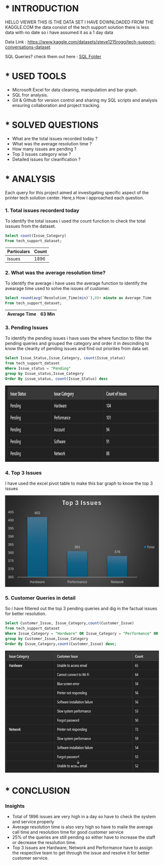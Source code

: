 # * INTRODUCTION   
HELLO VIEWER THIS IS THE DATA SET I HAVE DOWNLOADED FROM THE KAGGLE.COM the data consist of the tech support solution there is less data with no date so i have assumed it as a 1 day data

Data Link : https://www.kaggle.com/datasets/steve1215rogg/tech-support-conversations-dataset

SQL Queries? check them out here : [SQL Folder](/SQL%20Folder/)

# * USED TOOLS
- Microsoft Excel for data cleaning, manipulation and bar graph.
- SQL fror analysis.
- Git & Github for version control and sharing my SQL scripts and analysis ensuring collaboration and project tracking.

# * SOLVED QUESTIONS
- What are the total issues recorded today ?
- What was the average resolution time ?
- How many issues are pending ?
- Top 3 issues category wise ?
- Detailed issues for clearification ?

# * ANALYSIS
Each query for this project aimed at investigating specific aspect of the printer tech solution center.
Here,s How i approached each question.

### 1. Total issues recorderd today
To identify the total issues i used the count function to check the total isssues from the dataset.

```sql
Select count(Issue_Category)
From tech_support_dataset;
```
|Particulars|Count|
|-----------|-----|
|Issues     | 1896|

### 2. What was the average resolution time?
To identify the average i have uses the average function to identify the avearage time used to solve the issues of customer.

```sql
Select round(avg(`Resolution_Time(min)`),0)+ minute as Average_Time
From tech_support_dataset;
```
|Average Time| 63 Min|
|------------|-------|

### 3. Pending Issues
To identify the pending issues i have uses the where function to filter the pending queries and grouped the category and order it in descinding to know the clearity of pending issues and find out priorites from data set.
```sql
Select Issue_Status,Issue_Category, count(Issue_status)
from tech_support_dataset
Where Issue_status = "Pending"
group by Issue_status,Issue_Category
Order By issue_status, count(Issue_Status) desc
```
<p>
    <img src="assets\2_Pending_Issues.jpg" width="1080" height="250" />
</p>

### 4. Top 3 Issues
I have used the excel pivot table to make this bar graph to know the top 3 issues

<p>
    <img src="assets\3_Top_3_Issues.jpg" width="520" height="300" />
</p>

### 5. Customer Queries in detail
So i have filtered out the top 3 pending queries and dig in the factual issues for better resolution.

```sql
Select Customer_Issue, Issue_Category,count(Customer_Issue)
from tech_support_dataset
Where Issue_Category = "Hardware" OR Issue_Category = "Performance" OR Issue_Category ="Network"
group by Customer_Issue,Issue_Category
Order By Issue_Category,count(Customer_Issue) desc;
```
<p>
    <img src="assets\3_Detailed_Issue.jpg" width="550" height="400" />
</p>

# * CONCLUSION

### Insights

- Total of 1896 issues are very high in a day so have to check the system and service properly
- Average resolution time is also very high so have to maile the average call time and resolution time for good customer service 
- 25% of the queries are still pending so either have to increase the staff or decrease the resolution time.
- Top 3 Issues are Hardware, Network and Performance have to assign the respective team to get through the issue and resolve it for better customer service.

